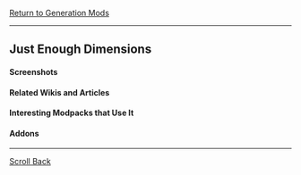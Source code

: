 [Return to Generation Mods](../generation_mods.md#Generation-Mods)

----
## Just Enough Dimensions



#### Screenshots



#### Related Wikis and Articles



#### Interesting Modpacks that Use It



#### Addons



----
[Scroll Back](#Just-Enough-Dimensions)